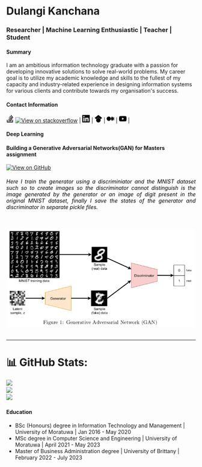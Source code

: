 # Dulangi Kanchana
### Researcher | Machine Learning Enthusiastic | Teacher | Student

#### Summary
I am an ambitious information technology graduate with a passion for developing
innovative solutions to solve real-world problems. My career goal is to utilize my
academic knowledge and skills to the fullest of my capacity and industry-related
experience in designing information systems for various clients and contribute
towards my organisation's success.

#### Contact Information

<a href="https://stackoverflow.com/users/12017769/dulangi-kanchana" target="_blank"><img src="/assets/img/stackoverflow.svg" width="20" height="20"></a> [![View on stackoverflow](https://img.shields.io/stackexchange/stackoverflow/r/12017769)](https://stackoverflow.com/users/12017769/dulangi-kanchana) |
<a href="https://www.linkedin.com/in/dulangi-kanchana-176b2a112/" target="_blank"><img src="/assets/img/linkedin.svg" width="20" height="20"></a> | 
<a href="https://scholar.google.com/citations?user=PzfCGkkAAAAJ&hl=en&oi=ao" target="_blank"><img src="/assets/img/googlescholar.svg" width="20" height="20"></a> | 
<a href="https://kanchanardj.medium.com/" target="_blank"><img src="/assets/img/medium.svg" width="20" height="20"></a> | 
<a href="https://www.youtube.com/@dulangikanchana8237" target="_blank"><img src="/assets/img/youtube.svg" width="20" height="20"></a> |
#### Deep Learning

#### Building a Generative Adversarial Networks(GAN) for Masters assignment


[![View on GitHub](https://img.shields.io/badge/GitHub-View_on_GitHub-blue?logo=GitHub)](https://github.com/DulangiK/Masters-work/blob/main/MSc_assignment2.ipynb)

<div style="text-align: justify"><h6 span style="font-weight:normal;color: black;"><span>Here I train the generator using a discriminiator and the MNIST dataset such so to create images so the discriminator cannot distinguish is the image generated by the generator or an image of digit present in the original MNIST dataset, finally I save the states of the generator and discriminator in separate pickle files.</span></h6></div>
<br>
<center><img src="/assets/img/GAN.png" width="500" height="260"></center>
<br>

---

# 📊 GitHub Stats:
![](https://github-readme-stats.vercel.app/api?username=DulangiK&theme=swift&hide_border=true&include_all_commits=false&count_private=true)<br/>
![](https://github-readme-streak-stats.herokuapp.com/?user=DulangiK&theme=swift&hide_border=true)<br/>
![](https://github-readme-stats.vercel.app/api/top-langs/?username=DulangiK&theme=swift&hide_border=true&include_all_commits=false&count_private=true&layout=compact)


#### Education

- BSc (Honours) degree in Information Technology and Management | University of Moratuwa | Jan 2016 - May 2020
- MSc degree in Computer Science and Engineering | University of Moratuwa | April 2021 - May 2023
- Master of Business Administration degree | University of Brittany | February 2022 - July 2023

